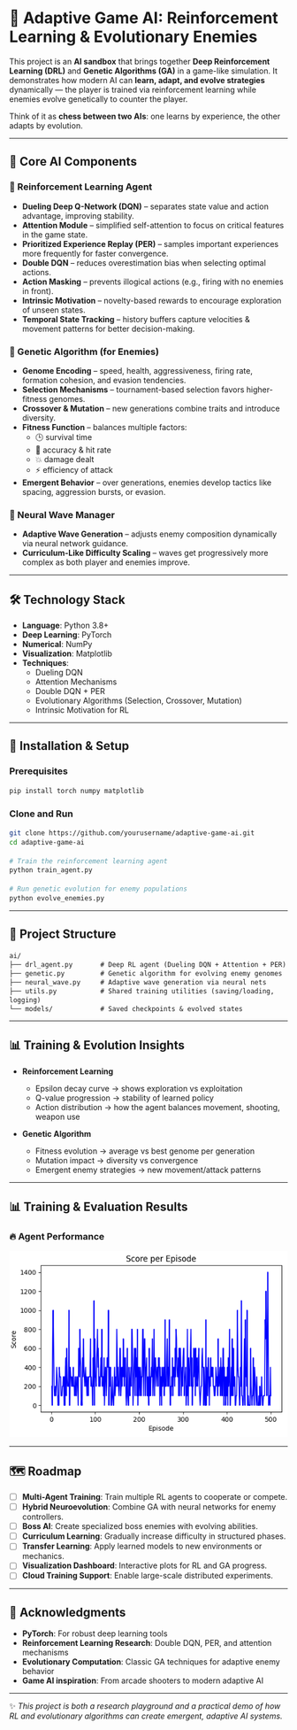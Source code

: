 # 🧠 Adaptive Game AI: Reinforcement Learning & Evolutionary Enemies

This project is an **AI sandbox** that brings together **Deep Reinforcement Learning (DRL)** and **Genetic Algorithms (GA)** in a game-like simulation. It demonstrates how modern AI can **learn, adapt, and evolve strategies** dynamically — the player is trained via reinforcement learning while enemies evolve genetically to counter the player.

Think of it as **chess between two AIs**: one learns by experience, the other adapts by evolution.

---

## 🤖 Core AI Components

### 🚀 Reinforcement Learning Agent
- **Dueling Deep Q-Network (DQN)** – separates state value and action advantage, improving stability.
- **Attention Module** – simplified self-attention to focus on critical features in the game state.
- **Prioritized Experience Replay (PER)** – samples important experiences more frequently for faster convergence.
- **Double DQN** – reduces overestimation bias when selecting optimal actions.
- **Action Masking** – prevents illogical actions (e.g., firing with no enemies in front).
- **Intrinsic Motivation** – novelty-based rewards to encourage exploration of unseen states.
- **Temporal State Tracking** – history buffers capture velocities & movement patterns for better decision-making.

### 👾 Genetic Algorithm (for Enemies)
- **Genome Encoding** – speed, health, aggressiveness, firing rate, formation cohesion, and evasion tendencies.
- **Selection Mechanisms** – tournament-based selection favors higher-fitness genomes.
- **Crossover & Mutation** – new generations combine traits and introduce diversity.
- **Fitness Function** – balances multiple factors:
  - 🕒 survival time
  - 🎯 accuracy & hit rate
  - 💥 damage dealt
  - ⚡ efficiency of attack
- **Emergent Behavior** – over generations, enemies develop tactics like spacing, aggression bursts, or evasion.

### 🌊 Neural Wave Manager
- **Adaptive Wave Generation** – adjusts enemy composition dynamically via neural network guidance.
- **Curriculum-Like Difficulty Scaling** – waves get progressively more complex as both player and enemies improve.

---

## 🛠️ Technology Stack

- **Language**: Python 3.8+
- **Deep Learning**: PyTorch
- **Numerical**: NumPy
- **Visualization**: Matplotlib
- **Techniques**:
  - Dueling DQN
  - Attention Mechanisms
  - Double DQN + PER
  - Evolutionary Algorithms (Selection, Crossover, Mutation)
  - Intrinsic Motivation for RL

---

## 🚀 Installation & Setup

### Prerequisites
```bash
pip install torch numpy matplotlib
```

### Clone and Run
```bash
git clone https://github.com/yourusername/adaptive-game-ai.git
cd adaptive-game-ai

# Train the reinforcement learning agent
python train_agent.py

# Run genetic evolution for enemy populations
python evolve_enemies.py
```

---

## 📂 Project Structure
```
ai/
├── drl_agent.py       # Deep RL agent (Dueling DQN + Attention + PER)
├── genetic.py         # Genetic algorithm for evolving enemy genomes
├── neural_wave.py     # Adaptive wave generation via neural nets
├── utils.py           # Shared training utilities (saving/loading, logging)
└── models/            # Saved checkpoints & evolved states
```

---

## 📊 Training & Evolution Insights

- **Reinforcement Learning**
  - Epsilon decay curve → shows exploration vs exploitation
  - Q-value progression → stability of learned policy
  - Action distribution → how the agent balances movement, shooting, weapon use

- **Genetic Algorithm**
  - Fitness evolution → average vs best genome per generation
  - Mutation impact → diversity vs convergence
  - Emergent enemy strategies → new movement/attack patterns

---
## 📊 Training & Evaluation Results
### 🔥 Agent Performance
![Score](code/plot/Score.png)

---
## 🗺️ Roadmap

- [ ] **Multi-Agent Training**: Train multiple RL agents to cooperate or compete.
- [ ] **Hybrid Neuroevolution**: Combine GA with neural networks for enemy controllers.
- [ ] **Boss AI**: Create specialized boss enemies with evolving abilities.
- [ ] **Curriculum Learning**: Gradually increase difficulty in structured phases.
- [ ] **Transfer Learning**: Apply learned models to new environments or mechanics.
- [ ] **Visualization Dashboard**: Interactive plots for RL and GA progress.
- [ ] **Cloud Training Support**: Enable large-scale distributed experiments.

---

## 🙏 Acknowledgments

- **PyTorch**: For robust deep learning tools
- **Reinforcement Learning Research**: Double DQN, PER, and attention mechanisms
- **Evolutionary Computation**: Classic GA techniques for adaptive enemy behavior
- **Game AI inspiration**: From arcade shooters to modern adaptive AI

---

✨ *This project is both a research playground and a practical demo of how RL and evolutionary algorithms can create emergent, adaptive AI systems.*
